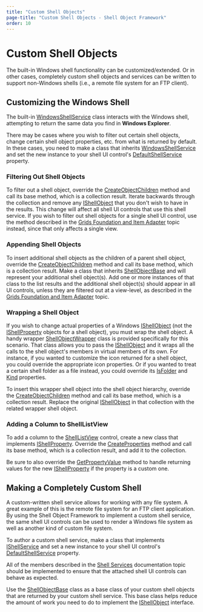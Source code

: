 ```yaml
---
title: "Custom Shell Objects"
page-title: "Custom Shell Objects - Shell Object Framework"
order: 10
---
```

# Custom Shell Objects

The built-in Windows shell functionality can be customized/extended.  Or in other cases, completely custom shell objects and services can be written to support non-Windows shells (i.e., a remote file system for an FTP client).

## Customizing the Windows Shell

The built-in [WindowsShellService](xref:ActiproSoftware.Shell.WindowsShellService) class interacts with the Windows shell, attempting to return the same data you find in **Windows Explorer**.

There may be cases where you wish to filter out certain shell objects, change certain shell object properties, etc. from what is returned by default.  In these cases, you need to make a class that inherits [WindowsShellService](xref:ActiproSoftware.Shell.WindowsShellService) and set the new instance to your shell UI control's [DefaultShellService](xref:@ActiproUIRoot.Controls.Shell.ShellTreeListBox.DefaultShellService) property.

### Filtering Out Shell Objects

To filter out a shell object, override the [CreateObjectChildren](xref:ActiproSoftware.Shell.WindowsShellService.CreateObjectChildren*) method and call its base method, which is a collection result.  Iterate backwards through the collection and remove any [IShellObject](xref:ActiproSoftware.Shell.IShellObject) that you don't wish to have in the results.  This change will affect all shell UI controls that use this shell service.  If you wish to filter out shell objects for a single shell UI control, use the method described in the [Grids Foundation and Item Adapter](../grids-foundation.md) topic instead, since that only affects a single view.

### Appending Shell Objects

To insert additional shell objects as the children of a parent shell object, override the [CreateObjectChildren](xref:ActiproSoftware.Shell.WindowsShellService.CreateObjectChildren*) method and call its base method, which is a collection result.  Make a class that inherits [ShellObjectBase](xref:ActiproSoftware.Shell.ShellObjectBase) and will represent your additional shell object(s).  Add one or more instances of that class to the list results and the additional shell object(s) should appear in all UI controls, unless they are filtered out at a view-level, as described in the [Grids Foundation and Item Adapter](../grids-foundation.md) topic.

### Wrapping a Shell Object

If you wish to change actual properties of a Windows [IShellObject](xref:ActiproSoftware.Shell.IShellObject) (not the [IShellProperty](xref:ActiproSoftware.Shell.IShellProperty) objects for a shell object), you must wrap the shell object.  A handy wrapper [ShellObjectWrapper](xref:ActiproSoftware.Shell.ShellObjectWrapper) class is provided specifically for this scenario.  That class allows you to pass the [IShellObject](xref:ActiproSoftware.Shell.IShellObject) and it wraps all the calls to the shell object's members in virtual members of its own.  For instance, if you wanted to customize the icon returned for a shell object, you could override the appropriate icon properties.  Or if you wanted to treat a certain shell folder as a file instead, you could override its [IsFolder](xref:ActiproSoftware.Shell.ShellObjectWrapper.IsFolder) and [Kind](xref:ActiproSoftware.Shell.ShellObjectWrapper.Kind) properties.

To insert this wrapper shell object into the shell object hierarchy, override the [CreateObjectChildren](xref:ActiproSoftware.Shell.WindowsShellService.CreateObjectChildren*) method and call its base method, which is a collection result.  Replace the original [IShellObject](xref:ActiproSoftware.Shell.IShellObject) in that collection with the related wrapper shell object.

### Adding a Column to ShellListView

To add a column to the [ShellListView](../shelllistview.md) control, create a new class that implements [IShellProperty](xref:ActiproSoftware.Shell.IShellProperty).  Override the [CreateProperties](xref:ActiproSoftware.Shell.WindowsShellService.CreateProperties*) method and call its base method, which is a collection result, and add it to the collection.

Be sure to also override the [GetPropertyValue](xref:ActiproSoftware.Shell.IShellService.GetPropertyValue*) method to handle returning values for the new [IShellProperty](xref:ActiproSoftware.Shell.IShellProperty) if the property is a custom one.

## Making a Completely Custom Shell

A custom-written shell service allows for working with any file system.  A great example of this is the remote file system for an FTP client application.  By using the Shell Object Framework to implement a custom shell service, the same shell UI controls can be used to render a Windows file system as well as another kind of custom file system.

To author a custom shell service, make a class that implements [IShellService](xref:ActiproSoftware.Shell.IShellService) and set a new instance to your shell UI control's [DefaultShellService](xref:@ActiproUIRoot.Controls.Shell.ShellTreeListBox.DefaultShellService) property.

All of the members described in the [Shell Services](shell-services.md) documentation topic should be implemented to ensure that the attached shell UI controls can behave as expected.

Use the [ShellObjectBase](xref:ActiproSoftware.Shell.ShellObjectBase) class as a base class of your custom shell objects that are returned by your custom shell service.  This base class helps reduce the amount of work you need to do to implement the [IShellObject](xref:ActiproSoftware.Shell.IShellObject) interface.
